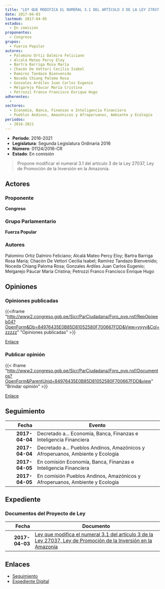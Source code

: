 ```yaml
---
title: "LEY QUE MODIFICA EL NUMERAL 3.1 DEL ARTÍCULO 3 DE LA LEY 27037, LEY DE PROMOCIÓN DE LA INVERSIÓN EN LA AMAZONÍA"
date: 2017-04-03
lastmod: 2017-04-05
estados: 
  - En comisión
proponentes: 
  - Congreso
grupos: 
  - Fuerza Popular
autores: 
  - Palomino Ortiz Dalmiro Feliciano
  - Alcalá Mateo Percy Eloy
  - Bartra Barriga Rosa María
  - Chacón De Vettori Cecilia Isabel
  - Ramírez Tandazo Bienvenido
  - Noceda Chiang Paloma Rosa
  - Gonzales Ardiles Juan Carlos Eugenio
  - Melgarejo Páucar María Cristina
  - Petrozzi Franco Francisco Enrique Hugo
adherentes: 
  - 
sectores: 
  - Economía, Banca, Finanzas e Inteligencia Financiera
  - Pueblos Andinos, Amazónicos y Afroperuanos, Ambiente y Ecología
periodos: 
  - 2016-2021
---
```


- **Periodo**: 2016-2021
- **Legislatura**: Segunda Legislatura Ordinaria 2016
- **Número**: 01124/2016-CR
- **Estado**: En comisión

> Propone modificar el numeral 3.1 del artículo 3 de la Ley 27037, Ley de Promoción de la Inversión en la Amazonía.


## Actores

### Proponente

**Congreso**

### Grupo Parlamentario

**Fuerza Popular**

### Autores

Palomino Ortiz Dalmiro Feliciano; Alcalá Mateo Percy Eloy; Bartra Barriga Rosa María; Chacón De Vettori Cecilia Isabel; Ramírez Tandazo Bienvenido; Noceda Chiang Paloma Rosa; Gonzales Ardiles Juan Carlos Eugenio; Melgarejo Páucar María Cristina; Petrozzi Franco Francisco Enrique Hugo


## Opiniones

### Opiniones publicadas

{{<iframe "http://www2.congreso.gob.pe/Sicr/ParCiudadana/Foro_pvp.nsf/RepOpiweb04?OpenForm&Db=84976435E0B85D81052580F700667FDD&View=yyyy&Col=zzzzz" "Opiniones publicadas" >}}

[Enlace](http://www2.congreso.gob.pe/Sicr/ParCiudadana/Foro_pvp.nsf/RepOpiweb04?OpenForm&Db=84976435E0B85D81052580F700667FDD&View=yyyy&Col=zzzzz)
### Publicar opinión

{{< iframe "http://www2.congreso.gob.pe/Sicr/ParCiudadana/Foro_pvp.nsf/Documentos?OpenForm&ParentUnid=84976435E0B85D81052580F700667FDD&view" "Brindar opinión" >}}

[Enlace](http://www2.congreso.gob.pe/Sicr/ParCiudadana/Foro_pvp.nsf/Documentos?OpenForm&ParentUnid=84976435E0B85D81052580F700667FDD&view)

## Seguimiento

| Fecha | Evento |
|------:|--------|
| **2017-04-04** | Decretado a... Economía, Banca, Finanzas e Inteligencia Financiera|
| **2017-04-04** | Decretado a... Pueblos Andinos, Amazónicos y Afroperuanos, Ambiente y Ecología|
| **2017-04-05** | En comisión Economía, Banca, Finanzas e Inteligencia Financiera|
| **2017-04-05** | En comisión Pueblos Andinos, Amazónicos y Afroperuanos, Ambiente y Ecología|


## Expediente


### Documentos del Proyecto de Ley

| Fecha | Documento |
|------:|--------|
| **2017-04-03** | [Ley que modifica el numeral 3.1 del artículo 3 de la Ley 27037, Ley de Promoción de la Inversión en la Amazonía](http://www.leyes.congreso.gob.pe/Documentos/2016_2021/Proyectos_de_Ley_y_de_Resoluciones_Legislativas/PL0112420170403.pdf) |

## Enlaces 

- [Seguimiento](http://www2.congreso.gob.pe/Sicr/TraDocEstProc/CLProLey2016.nsf/f7fff46988ca05b1052578e100829cc7/943a2f2d2976eed9052580f70060ddda?OpenDocument)
- [Expediente Digital](http://www2.congreso.gob.pe/Sicr/TraDocEstProc/CLProLey2016.nsf/f7fff46988ca05b1052578e100829cc7/943a2f2d2976eed9052580f70060ddda?OpenDocument&Click=05257FB7005EB655.eb71d0cf91d8294e05256cdf006b5706/$Body/0.1C6C)
